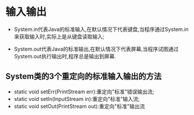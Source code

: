 # 输入输出

- System.in代表Java的标准输入,在默认情况下代表键盘,当程序通过System.in来获取输入时,实际上是从键盘读取输入;

- System.out代表Java的标准输出,在默认情况下代表屏幕,当程序试图通过System.out执行输出时,程序总是输出到屏幕.

## System类的3个重定向的标准输入输出的方法

- static void setErr(PrintStream err):重定向"标准"错误输出流;
- static void setIn(InputStream in):重定向"标准"输入流;
- static void setOut(PrintStream out):重定向"标准"输出流
